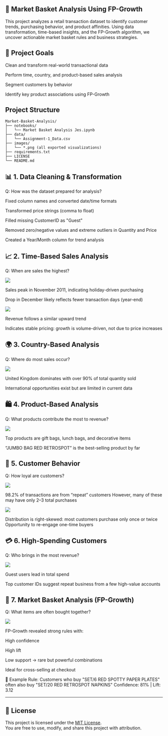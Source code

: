 ## 🛒 Market Basket Analysis Using FP-Growth
This project analyzes a retail transaction dataset to identify customer trends, purchasing behavior, and product affinities. Using data transformation, time-based insights, and the FP-Growth algorithm, we uncover actionable market basket rules and business strategies.

## 📌 Project Goals
Clean and transform real-world transactional data

Perform time, country, and product-based sales analysis

Segment customers by behavior

Identify key product associations using FP-Growth

## Project Structure
```
Market-Basket-Analysis/
├── notebooks/
│   └── Market Basket Analysis Jes.ipynb
├── data/
│   └── Assignment-1_Data.csv
├── images/
│   └── *.png (all exported visualizations)
├── requirements.txt
├── LICENSE
└── README.md
```

## 📊 1. Data Cleaning & Transformation
Q: How was the dataset prepared for analysis?


Fixed column names and converted date/time formats

Transformed price strings (comma to float)

Filled missing CustomerID as "Guest"

Removed zero/negative values and extreme outliers in Quantity and Price

Created a Year/Month column for trend analysis

## 📈 2. Time-Based Sales Analysis
Q: When are sales the highest?

![](https://github.com/JesrunKota/Market-Basket-FP-growth/blob/master/Images/Monthly%20Quality%20Trend.png)



Sales peak in November 2011, indicating holiday-driven purchasing

Drop in December likely reflects fewer transaction days (year-end)

![](https://github.com/JesrunKota/Market-Basket-FP-growth/blob/master/Images/Monthly%20Revenue%20Trend.png)

Revenue follows a similar upward trend

Indicates stable pricing: growth is volume-driven, not due to price increases

## 🌍 3. Country-Based Analysis
Q: Where do most sales occur?

![](https://github.com/JesrunKota/Market-Basket-FP-growth/blob/master/Images/Top%2010%20Countries%20by%20quantity.png)

United Kingdom dominates with over 90% of total quantity sold

International opportunities exist but are limited in current data

## 🛍️ 4. Product-Based Analysis
Q: What products contribute the most to revenue?

![](https://github.com/JesrunKota/Market-Basket-FP-growth/blob/master/Images/Top%2010%20Best%20Selling%20Products.png)

Top products are gift bags, lunch bags, and decorative items

“JUMBO BAG RED RETROSPOT” is the best-selling product by far

## 👥 5. Customer Behavior
Q: How loyal are customers?

![](https://github.com/JesrunKota/Market-Basket-FP-growth/blob/master/Images/Repeated%20Customers.png)

98.2% of transactions are from “repeat” customers
However, many of these may have only 2–3 total purchases

![](https://github.com/JesrunKota/Market-Basket-FP-growth/blob/master/Images/Distribution%20of%20Customer%20Purchase%20Frequency.png)

Distribution is right-skewed: most customers purchase only once or twice
 Opportunity to re-engage one-time buyers

## 💳 6. High-Spending Customers
Q: Who brings in the most revenue?

![](https://github.com/JesrunKota/Market-Basket-FP-growth/blob/master/Images/Top%2010%20customers%20by%20Total%20Spend.png)

Guest users lead in total spend

Top customer IDs suggest repeat business from a few high-value accounts

## 🤝 7. Market Basket Analysis (FP-Growth)
Q: What items are often bought together?

![](https://github.com/JesrunKota/Market-Basket-FP-growth/blob/master/Images/Association%20Rule%20Mining.png)

FP-Growth revealed strong rules with:

High confidence

High lift

Low support → rare but powerful combinations

Ideal for cross-selling at checkout

🧠 Example Rule:
Customers who buy "SET/6 RED SPOTTY PAPER PLATES" often also buy "SET/20 RED RETROSPOT NAPKINS"
Confidence: 81% | Lift: 3.12

---

## 📄 License

This project is licensed under the [MIT License](LICENSE.txt).  
You are free to use, modify, and share this project with attribution.


